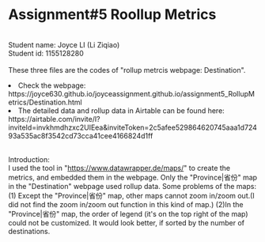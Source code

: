 # Assignment#5 Roollup Metrics
<br>Student name: Joyce LI (Li Ziqiao)
<br>Student id: 1155128280
<br><br>These three files are the codes of "rollup metrcis webpage: Destination".
<li>Check the webpage:<br> https://joyce630.github.io/joyceassignment.github.io/assignment5_RollupMetrics/Destination.html
<li>The detailed data and rollup data in Airtable can be found here:<br> https://airtable.com/invite/l?inviteId=invkhmdhzxc2UIEea&inviteToken=2c5afee529864620745aaa1d72493a535ac8f3542cd73cca41cee4166824d1ff
  
<br>Introduction:
<br>I used the tool in "https://www.datawrapper.de/maps/" to create the metrics, and embedded them in the webpage. Only the "Province|省份" map in the "Destination" webpage used rollup data. Some problems of the maps: (1) Except the "Province|省份" map, other maps cannot zoom in/zoom out.(I did not find the zoom in/zoom out function in this kind of map.) (2)In the "Province|省份" map, the order of legend (it's on the top right of the map) could not be customized. It would look better, if sorted by the number of destinations. 
